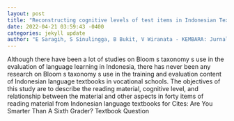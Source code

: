 ```yaml
--- 
layout: post 
title: "Reconstructing cognitive levels of test items in Indonesian Textbook for vocational school" 
date: 2022-04-21 03:59:43 -0400 
categories: jekyll update 
author: "E Saragih, S Sinulingga, B Bukit, V Wiranata - KEMBARA: Jurnal Keilmuan Bahasa , 2022" 
--- 
```

Although there have been a lot of studies on Bloom s taxonomy s use in the evaluation of language learning in Indonesia, there has never been any research on Bloom s taxonomy s use in the training and evaluation content of Indonesian language textbooks in vocational schools. The objectives of this study are to describe the reading material, cognitive level, and relationship between the material and other aspects in forty items of reading material from Indonesian language textbooks for Cites: Are You Smarter Than A Sixth Grader? Textbook Question